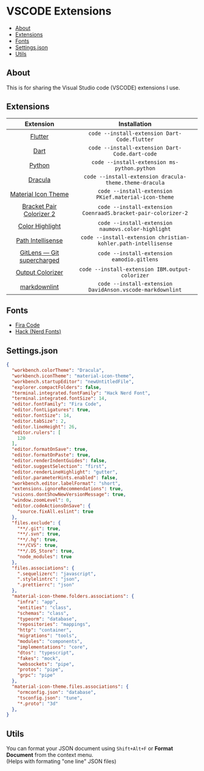 # VSCODE Extensions

- [About](#about)
- [Extensions](#extensions)
- [Fonts](#fonts)
- [Settings.json](#settings.json)
- [Utils](#utils)

## About

This is for sharing the Visual Studio code (VSCODE) extensions I use.

## Extensions

| Extension | Installation |
|:-----------------------------------------------------------------------------------------------------------------------------------------------------------:|:-------------------------------------------------------------------------------------:|
| [Flutter](https://marketplace.visualstudio.com/items?itemName=Dart-Code.flutter) | `code --install-extension Dart-Code.flutter` |
| [Dart](https://marketplace.visualstudio.com/items?itemName=Dart-Code.dart-code) | `code --install-extension Dart-Code.dart-code` |
| [Python](https://marketplace.visualstudio.com/items?itemName=ms-python.python) | `code --install-extension ms-python.python` |
| [Dracula](https://marketplace.visualstudio.com/items?itemName=dracula-theme.theme-dracula) | `code --install-extension dracula-theme.theme-dracula` |
| [Material Icon Theme](https://marketplace.visualstudio.com/items?itemName=PKief.material-icon-theme) | `code --install-extension PKief.material-icon-theme` |
| [Bracket Pair Colorizer 2](https://marketplace.visualstudio.com/items?itemName=CoenraadS.bracket-pair-colorizer-2) | `code --install-extension CoenraadS.bracket-pair-colorizer-2` |
| [Color Highlight](https://marketplace.visualstudio.com/items?itemName=naumovs.color-highlight) | `code --install-extension naumovs.color-highlight` |
| [Path Intellisense](https://marketplace.visualstudio.com/items?itemName=christian-kohler.path-intellisense) | `code --install-extension christian-kohler.path-intellisense` |
| [GitLens — Git supercharged](https://marketplace.visualstudio.com/items?itemName=eamodio.gitlens) | `code --install-extension eamodio.gitlens` |
| [Output Colorizer](https://marketplace.visualstudio.com/items?itemName=IBM.output-colorizer) | `code --install-extension IBM.output-colorizer` |
| [markdownlint](https://marketplace.visualstudio.com/items?itemName=DavidAnson.vscode-markdownlint) | `code --install-extension DavidAnson.vscode-markdownlint` |
<!--
| [EditorConfig for VS Code](https://marketplace.visualstudio.com/items?itemName=EditorConfig.EditorConfig) | `code --install-extension EditorConfig.EditorConfig` |
| [GraphQL](https://marketplace.visualstudio.com/items?itemName=Prisma.vscode-graphql) | `code --install-extension Prisma.vscode-graphql` | 
| [DotENV](https://marketplace.visualstudio.com/items?itemName=mikestead.dotenv) | `code --install-extension mikestead.dotenv` | 
| [Docker](https://marketplace.visualstudio.com/items?itemName=ms-azuretools.vscode-docker) | `code --install-extension ms-azuretools.vscode-docker` |
| [Better Comments](https://marketplace.visualstudio.com/items?itemName=aaron-bond.better-comments) | `code --install-extension aaron-bond.better-comments` |
| [GitHub Pull Requests and Issues](https://marketplace.visualstudio.com/items?itemName=GitHub.vscode-pull-request-github) | `code --install-extension GitHub.vscode-pull-request-github` |
| [Android iOS Emulator](https://marketplace.visualstudio.com/items?itemName=DiemasMichiels.emulate) | `code --install-extension DiemasMichiels.emulate` |
-->

## Fonts

* [Fira Code](https://github.com/tonsky/FiraCode/releases/download/2/FiraCode_2.zip)
* [Hack (Nerd Fonts)](https://github.com/ryanoasis/nerd-fonts/releases/download/v2.0.0/Hack.zip)

## Settings.json

```json
{
  "workbench.colorTheme": "Dracula",
  "workbench.iconTheme": "material-icon-theme",
  "workbench.startupEditor": "newUntitledFile",
  "explorer.compactFolders": false,
  "terminal.integrated.fontFamily": "Hack Nerd Font",
  "terminal.integrated.fontSize": 14,
  "editor.fontFamily": "Fira Code",
  "editor.fontLigatures": true,
  "editor.fontSize": 14,
  "editor.tabSize": 2,
  "editor.lineHeight": 26,
  "editor.rulers": [
    120
  ],
  "editor.formatOnSave": true,
  "editor.formatOnPaste": true,
  "editor.renderIndentGuides": false,
  "editor.suggestSelection": "first",
  "editor.renderLineHighlight": "gutter",
  "editor.parameterHints.enabled": false,
  "workbench.editor.labelFormat": "short",
  "extensions.ignoreRecommendations": true,
  "vsicons.dontShowNewVersionMessage": true,
  "window.zoomLevel": 0,
  "editor.codeActionsOnSave": {
    "source.fixAll.eslint": true
  },
  "files.exclude": {
    "**/.git": true,
    "**/.svn": true,
    "**/.hg": true,
    "**/CVS": true,
    "**/.DS_Store": true,
    "node_modules": true
  },
  "files.associations": {
    ".sequelizerc": "javascript",
    ".stylelintrc": "json",
    ".prettierrc": "json"
  },
  "material-icon-theme.folders.associations": {
    "infra": "app",
    "entities": "class",
    "schemas": "class",
    "typeorm": "database",
    "repositories": "mappings",
    "http": "container",
    "migrations": "tools",
    "modules": "components",
    "implementations": "core",
    "dtos": "typescript",
    "fakes": "mock",
    "websockets": "pipe",
    "protos": "pipe",
    "grpc": "pipe"
  },
  "material-icon-theme.files.associations": {
    "ormconfig.json": "database",
    "tsconfig.json": "tune",
    "*.proto": "3d"
  },
}
```

## Utils

You can format your JSON document using `Shift+Alt+F` or **Format Document** from the context menu.  
(Helps with formating "one line" JSON files)
